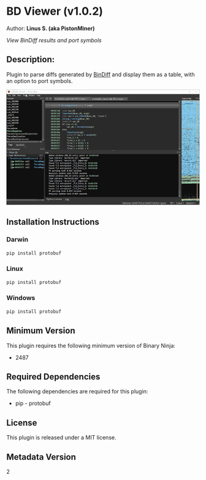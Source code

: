 # BD Viewer (v1.0.2)
Author: **Linus S. (aka PistonMiner)**

_View BinDiff results and port symbols_

## Description:

Plugin to parse diffs generated by <a href='https://www.zynamics.com/software.html'>BinDiff</a> and display them as a table, with an option to port symbols.

![](https://github.com/PistonMiner/binaryninja-bindiff-viewer/blob/master/media/usage_small.gif?raw=true)


## Installation Instructions

### Darwin

```bash
pip install protobuf
```

### Linux

```bash
pip install protobuf
```

### Windows

```bash
pip install protobuf
```

## Minimum Version

This plugin requires the following minimum version of Binary Ninja:

* 2487



## Required Dependencies

The following dependencies are required for this plugin:

 * pip - protobuf


## License

This plugin is released under a MIT license.
## Metadata Version

2

